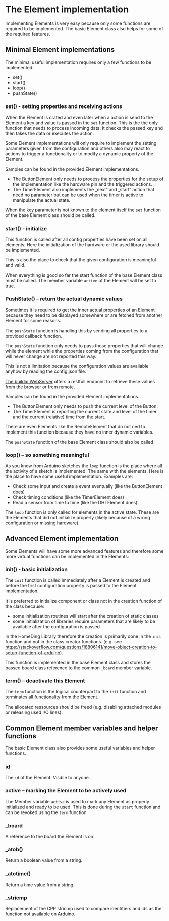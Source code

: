 # The Element implementation

Implementing Elements is very easy because only some functions are required to be implemented.
The basic Element class also helps for some of the required features.

## Minimal Element implementations
The minimal useful implementation requires only a few functions to be implemented:

* set()
* start()
* loop()
* pushState()

### set() - setting properties and receiving actions

When the Element is crated and even later when a action is send to the Element a key and value is passed in the `set` function. This is the the only function that needs to process incoming data. It checks the passed key and then takes the data or executes the action.

Some Element implementations will only require to implement the setting parameters given from the configuration and others also may react to actions to trigger a functionality or to modify a dynamic property of the Element.

Samples can be found in the provided Element implementations.

* The ButtonElement only needs to process the properties for the setup of the implementation like the hardware pin and the triggered actions.
* The TimerElement also implements the „next“ and „start“ action that need no parameter but can be used when the timer is active to manipulate the actual state.

When the key parameter is not known to the element itself the `set` function of the base Element class should be called.

### start() - initialize

This function is called after all config properties have been set on all elements.
Here the initialization of the hardware or the used library should be implemented.

This is also the place to check that the given configuration is meaningful and valid.

When everything is good so far the start function of the base Element class must be called. The member variable `active` of the Element will be set to true.

### PushState() – return the actual dynamic values

Sometimes it is required to get the inner actual properties of an Element because they need to be displayed somewhere or are fetched from another Element for some reasons.

The `pushState` function is handling this by sending all properties to a provided callback function.

The `pushState` function only needs to pass those properties that will change while the element
while the properties coming from the configuration that will never change are not reported this way.

This is not a limitation because the configuration values are available anyhow by reading the config.json file.

[The buildin WebServer](/webserver.md) offers a restfull endpoint to retrieve these values from the browser or from remote.

Samples can be found in the provided Element implementations.

* The ButtonElement only needs to push the current level of the Button.
* The TimerElement is reporting the current state and level of the timer and the current (relative) time from the start.

There are even Elements like the RemoteElement that do not ned to implement this function because they have no inner dynamic variables.

The `pushState` function of the base Element class should also be called

### loop() – so something meaningful

As you know from Arduino sketches the `loop` function is the place where all the activity of a sketch is implemented.
The same with the elements. Here is the place to have some useful implementation. Examples are:

* Check some input and create a event eventually (like the ButtonElement does)
* Check timing conditions (like the TimerElement does)
* Read a sensor from time to time (like the DHTElement does)

The `loop` function is only called for elements in the active state. These are the Elements that did not initialize properly (likely because of a wrong configuration or missing hardware).

## Advanced Element implementation

Some Elements will have some more advanced features and therefore some more virtual functions can be implemented in the Elements:

### init() - basic initialization

The `init` function is called immediately after a Element is created and before the first configuration property is passed to the Element implementation.

It is preferred to initialize component or class not in the creation function of the class because:

* some initialization routines will start after the creation of static classes
* some initialization of libraries require parameters that are likely to be available after the configuration is passed.

In the HomeDing Library therefore the creation is primarily done in the `init` function and not in the class creator functions. (e.g. see <https://stackoverflow.com/questions/18806141/move-object-creation-to-setup-function-of-arduino>).

This function is implemented in the base Element class and stores the passed board class reference to the common `_board` member variable.



### term() – deactivate this Element

The `term` function is the logical counterpart to the `init` function and terminates all functionality from the Element.

The allocated ressources should be freed (e.g. disabling attached modules or releasing used I/O lines).

## Common Element member variables and helper functions

The basic Element class also provides some useful variables and helper functions.

### id

The `id` of the Element. Visible to anyone.

### active – marking the Element to be actively used

The Member variable `active` is used to mark any Element as properly initialized and ready to be used. This is done during the `start` function and can be revoked using the `term` function

### _board

A reference to the board the Element is on.

### _atob()

Return a boolean value from a string.

### _atotime()

Return a time value from a string.

### _stricmp

Replacement of the CPP stricmp used to compare identifiers and ids as the function not available on Arduino.
